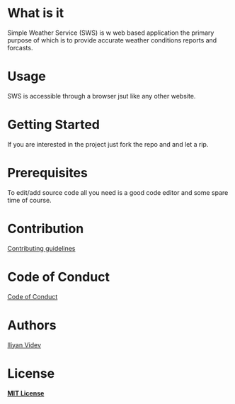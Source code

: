 # What is it
Simple Weather Service (SWS) is w web based application the primary purpose of which is to provide accurate weather conditions reports and forcasts.

# Usage
SWS is accessible through a browser jsut like any other website. 

# Getting Started
If you are interested in the project just fork the repo and and let a rip.

# Prerequisites
To edit/add source code all you need is a good code editor and some spare time of course.  

# Contribution
[Contributing guidelines](https://github.com/ivi-dev/CWG/blob/master/CONTRIBUTING.md)

# Code of Conduct
[Code of Conduct](https://github.com/ivi-dev/CWG/blob/master/CODE_OF_CONDUCT.md)

# Authors
[Iliyan Videv](mailto:videviliyan@gmail.com)

# License
[**MIT License**](https://github.com/ivi-dev/CWG/blob/master/LICENSE)
